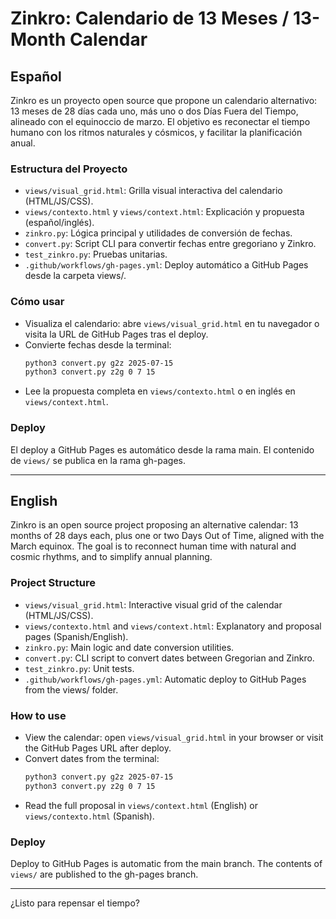 # Zinkro: Calendario de 13 Meses / 13-Month Calendar

## Español

Zinkro es un proyecto open source que propone un calendario alternativo: 13 meses de 28 días cada uno, más uno o dos Días Fuera del Tiempo, alineado con el equinoccio de marzo. El objetivo es reconectar el tiempo humano con los ritmos naturales y cósmicos, y facilitar la planificación anual.

### Estructura del Proyecto

- `views/visual_grid.html`: Grilla visual interactiva del calendario (HTML/JS/CSS).
- `views/contexto.html` y `views/context.html`: Explicación y propuesta (español/inglés).
- `zinkro.py`: Lógica principal y utilidades de conversión de fechas.
- `convert.py`: Script CLI para convertir fechas entre gregoriano y Zinkro.
- `test_zinkro.py`: Pruebas unitarias.
- `.github/workflows/gh-pages.yml`: Deploy automático a GitHub Pages desde la carpeta views/.

### Cómo usar

- Visualiza el calendario: abre `views/visual_grid.html` en tu navegador o visita la URL de GitHub Pages tras el deploy.
- Convierte fechas desde la terminal:
  ```bash
  python3 convert.py g2z 2025-07-15
  python3 convert.py z2g 0 7 15
  ```
- Lee la propuesta completa en `views/contexto.html` o en inglés en `views/context.html`.

### Deploy

El deploy a GitHub Pages es automático desde la rama main. El contenido de `views/` se publica en la rama gh-pages.

---

## English

Zinkro is an open source project proposing an alternative calendar: 13 months of 28 days each, plus one or two Days Out of Time, aligned with the March equinox. The goal is to reconnect human time with natural and cosmic rhythms, and to simplify annual planning.

### Project Structure

- `views/visual_grid.html`: Interactive visual grid of the calendar (HTML/JS/CSS).
- `views/contexto.html` and `views/context.html`: Explanatory and proposal pages (Spanish/English).
- `zinkro.py`: Main logic and date conversion utilities.
- `convert.py`: CLI script to convert dates between Gregorian and Zinkro.
- `test_zinkro.py`: Unit tests.
- `.github/workflows/gh-pages.yml`: Automatic deploy to GitHub Pages from the views/ folder.

### How to use

- View the calendar: open `views/visual_grid.html` in your browser or visit the GitHub Pages URL after deploy.
- Convert dates from the terminal:
  ```bash
  python3 convert.py g2z 2025-07-15
  python3 convert.py z2g 0 7 15
  ```
- Read the full proposal in `views/context.html` (English) or `views/contexto.html` (Spanish).

### Deploy

Deploy to GitHub Pages is automatic from the main branch. The contents of `views/` are published to the gh-pages branch.

---

¿Listo para repensar el tiempo?
